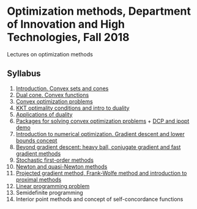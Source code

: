# Optimization methods, Department of Innovation and High Technologies, Fall 2018 
Lectures on optimization methods

## Syllabus

1. [Introduction. Convex sets and cones](./01-IntroConvSets/lecture1.pdf)
2. [Dual cone. Convex functions](./02-ConvexFunctions/lecture2.pdf)
3. [Convex optimization problems](./03-ConvexProblems/lecture3.pdf)
4. [KKT optimality conditions and intro to duality](./04-KKT/lecture4.pdf)
5. [Applications of duality](./05-Duality/lecture5.pdf)
6. [Packages for solving convex optimization problems](./06-ConvexSolvers/lecture6.pdf) + [DCP and ipopt demo](https://nbviewer.jupyter.org/github/amkatrutsa/optimization-fivt/blob/master/06-ConvexSolvers/demo.ipynb)
7. [Introduction to numerical optimization. Gradient descent and lower bounds concept](./07-GD/lecture7.pdf)
8. [Beyond gradient descent: heavy ball, conjugate gradient and fast gradient methods](./08-AccGD/lecture8.pdf)
9. [Stochastic first-order methods](./09-Stoch/lecture9.pdf)
10. [Newton and quasi-Newton methods](./10-Newton/lecture10.pdf)
11. [Projected gradient method, Frank-Wolfe method and introduction to proximal methods](./11-SimpleSets/lecture11.pdf)
12. [Linear programming problem](./12-LinProg/lecture12.pdf)
13. Semidefinite programming
14. Interior point methods and concept of self-concordance functions 
